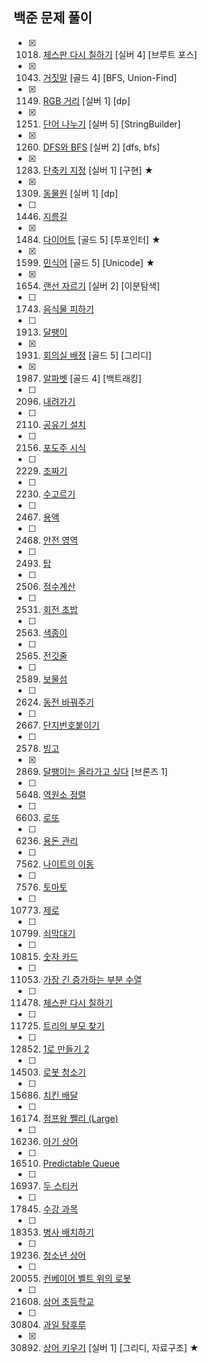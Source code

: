 ## 백준 문제 풀이

- [x] 1018. [체스판 다시 칠하기](https://www.acmicpc.net/problem/1018) [실버 4] [브루트 포스]
- [x] 1043. [거짓말](https://www.acmicpc.net/problem/1043) [골드 4] [BFS, Union-Find]
- [x] 1149. [RGB 거리](https://www.acmicpc.net/problem/1149) [실버 1] [dp]
- [x] 1251. [단어 나누기](https://www.acmicpc.net/problem/1251) [실버 5] [StringBuilder]
- [x] 1260. [DFS와 BFS](https://www.acmicpc.net/problem/1260) [실버 2] [dfs, bfs]
- [x] 1283. [단축키 지정](https://www.acmicpc.net/problem/1283) [실버 1] [구현] ★
- [x] 1309. [동물원](https://www.acmicpc.net/problem/1309) [실버 1] [dp]
- [ ] 1446. [지름길](https://www.acmicpc.net/problem/1446)
- [x] 1484. [다이어트](https://www.acmicpc.net/problem/1484) [골드 5] [투포인터] ★
- [x] 1599. [민식어](https://www.acmicpc.net/problem/1599) [골드 5] [Unicode] ★
- [x] 1654. [랜선 자르기](https://www.acmicpc.net/problem/1654) [실버 2] [이분탐색]
- [ ] 1743. [음식물 피하기](https://www.acmicpc.net/problem/1743)
- [ ] 1913. [달팽이](https://www.acmicpc.net/problem/1913)    
- [x] 1931. [회의실 배정](https://www.acmicpc.net/problem/1931) [골드 5] [그리디]
- [x] 1987. [알파벳](https://www.acmicpc.net/problem/1987) [골드 4] [백트래킹]

- [ ] 2096. [내려가기](https://www.acmicpc.net/problem/2096)
- [ ] 2110. [공유기 설치](https://www.acmicpc.net/problem/2110)
- [ ] 2156. [포도주 시식](https://www.acmicpc.net/problem/2156)
- [ ] 2229. [조짜기](https://www.acmicpc.net/problem/2229)
- [ ] 2230. [수고르기](https://www.acmicpc.net/problem/2230)
- [ ] 2467. [용액](https://www.acmicpc.net/problem/2467)
- [ ] 2468. [안전 영역](https://www.acmicpc.net/problem/2468)
- [ ] 2493. [탑](https://www.acmicpc.net/problem/2493)
- [ ] 2506. [점수계산](https://www.acmicpc.net/problem/2506)
- [ ] 2531. [회전 초밥](https://www.acmicpc.net/problem/2531)
- [ ] 2563. [색종이](https://www.acmicpc.net/problem/2563)
- [ ] 2565. [전깃줄](https://www.acmicpc.net/problem/2565)
- [ ] 2589. [보물섬](https://www.acmicpc.net/problem/2589)
- [ ] 2624. [동전 바꿔주기](https://www.acmicpc.net/problem/2624)
- [ ] 2667. [단지번호붙이기](https://www.acmicpc.net/problem/2667)    
- [ ] 2578. [빙고](https://www.acmicpc.net/problem/2578)
- [x] 2869. [달팽이는 올라가고 싶다](https://www.acmicpc.net/problem/2869) [브론즈 1]

- [ ] 5648. [역원소 정렬](https://www.acmicpc.net/problem/5648)

- [ ] 6603. [로또](https://www.acmicpc.net/problem/6603)
- [ ] 6236. [용돈 관리](https://www.acmicpc.net/problem/6236)

- [ ] 7562. [나이트의 이동](https://www.acmicpc.net/problem/7562)    
- [ ] 7576. [토마토](https://www.acmicpc.net/problem/7576)    

- [ ] 10773. [제로](https://www.acmicpc.net/problem/10773)
- [ ] 10799. [쇠막대기](https://www.acmicpc.net/problem/10799)    
- [ ] 10815. [숫자 카드](https://www.acmicpc.net/problem/10815)

- [ ] 11053. [가장 긴 증가하는 부분 수열](https://www.acmicpc.net/problem/11053)    
- [ ] 11478. [체스판 다시 칠하기](https://www.acmicpc.net/problem/11478)    
- [ ] 11725. [트리의 부모 찾기](https://www.acmicpc.net/problem/11725)
- [ ] 12852. [1로 만들기 2](https://www.acmicpc.net/problem/12852)

- [ ] 14503. [로봇 청소기](https://www.acmicpc.net/problem/14503)
- [ ] 15686. [치킨 배달](https://www.acmicpc.net/problem/15686)
- [ ] 16174. [점프왕 쩰리 (Large)](https://www.acmicpc.net/problem/16174)
- [ ] 16236. [아기 상어](https://www.acmicpc.net/problem/16236)
- [ ] 16510. [Predictable Queue](https://www.acmicpc.net/problem/16510)
- [ ] 16937. [두 스티커](https://www.acmicpc.net/problem/16937)
- [ ] 17845. [수강 과목](https://www.acmicpc.net/problem/17845)
- [ ] 18353. [병사 배치하기](https://www.acmicpc.net/problem/18353)
- [ ] 19236. [청소년 상어](https://www.acmicpc.net/problem/19236)

- [ ] 20055. [컨베이어 벨트 위의 로봇](https://www.acmicpc.net/problem/20055)
- [ ] 21608. [상어 초등학교](https://www.acmicpc.net/problem/21608)
- [ ] 30804. [과일 탕후루](https://www.acmicpc.net/problem/30804)
- [x] 30892. [상어 키우기](https://www.acmicpc.net/problem/30892) [실버 1] [그리디, 자료구조] ★
